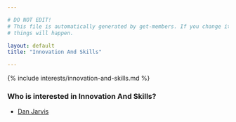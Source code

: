 ```yaml
---

# DO NOT EDIT!
# This file is automatically generated by get-members. If you change it, bad
# things will happen.

layout: default
title: "Innovation And Skills"

---
```


{% include interests/innovation-and-skills.md %}

### Who is interested in Innovation And Skills?


* [Dan Jarvis](../members/dan-jarvis.html)
